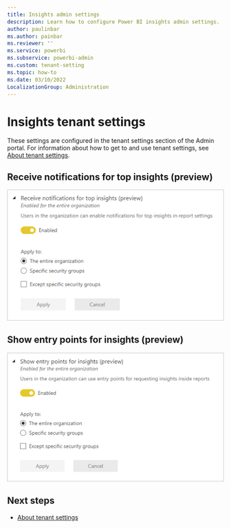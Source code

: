 ```yaml
---
title: Insights admin settings
description: Learn how to configure Power BI insights admin settings.
author: paulinbar
ms.author: painbar
ms.reviewer: ''
ms.service: powerbi
ms.subservice: powerbi-admin
ms.custom: tenant-setting
ms.topic: how-to
ms.date: 03/10/2022
LocalizationGroup: Administration
---
```


# Insights tenant settings

These settings are configured in the tenant settings section of the Admin portal. For information about how to get to and use tenant settings, see [About tenant settings](service-admin-portal-about-tenant-settings.md).

## Receive notifications for top insights (preview)

![Screenshot of the Receive notifications for top insights tenant setting.](media/service-admin-portal-insights/receive-notifications-top-insights-tenant-setting.png)

## Show entry points for insights (preview)

![Screenshot of the Show entry points for insights tenant setting.](media/service-admin-portal-insights/show-entry-points-insights-tenant-setting.png)

## Next steps

* [About tenant settings](service-admin-portal-about-tenant-settings.md)